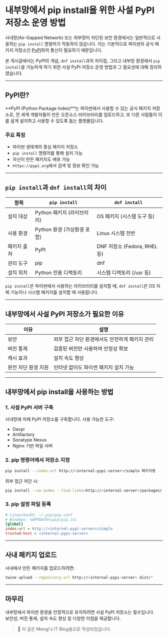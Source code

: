
# 내부망에서 pip install을 위한 사설 PyPI 저장소 운영 방법

사내망(Air-Gapped Network) 또는 외부망이 차단된 보안 환경에서는 일반적으로 사용하는 `pip install` 명령어가 작동하지 않습니다. 이는 기본적으로 파이썬의 공식 패키지 저장소인 [PyPI](https://pypi.org)와의 통신이 필요하기 때문입니다.

본 게시글에서는 PyPI의 개념, `dnf install`과의 차이점, 그리고 내부망 환경에서 `pip install`을 가능하게 하기 위한 사설 PyPI 저장소 운영 방법과 그 필요성에 대해 정리하였습니다.

---

## PyPI란?

**PyPI (Python Package Index)**는 파이썬에서 사용할 수 있는 공식 패키지 저장소로, 전 세계 개발자들이 만든 오픈소스 라이브러리를 업로드하고, 또 다른 사람들이 이를 쉽게 설치하고 사용할 수 있도록 돕는 플랫폼입니다.

### 주요 특징

- 파이썬 생태계의 중심 패키지 저장소
- `pip install` 명령어를 통해 설치 가능
- 자신이 만든 패키지도 배포 가능
- `https://pypi.org`에서 검색 및 정보 확인 가능

---

## `pip install`과 `dnf install`의 차이

| 항목 | `pip install` | `dnf install` |
|------|----------------|----------------|
| 설치 대상 | Python 패키지 (라이브러리) | OS 패키지 (시스템 도구 등) |
| 사용 환경 | Python 환경 (가상환경 포함) | Linux 시스템 전반 |
| 패키지 출처 | PyPI | DNF 저장소 (Fedora, RHEL 등) |
| 관리 도구 | pip | dnf |
| 설치 위치 | Python 전용 디렉토리 | 시스템 디렉토리 (/usr 등) |

`pip install`은 파이썬에서 사용하는 라이브러리를 설치할 때, `dnf install`은 OS 자체 기능이나 시스템 패키지를 설치할 때 사용됩니다.

---

## 내부망에서 사설 PyPI 저장소가 필요한 이유

| 이유 | 설명 |
|------|------|
| 보안 | 외부 접근 차단 환경에서도 안전하게 패키지 관리 |
| 버전 통제 | 검증된 버전만 사용하여 안정성 확보 |
| 캐시 효과 | 설치 속도 향상 |
| 완전 차단 환경 지원 | 인터넷 없이도 파이썬 패키지 설치 가능 |

---

## 내부망에서 pip install을 사용하는 방법

### 1. 사설 PyPI 서버 구축

사내망에 자체 PyPI 저장소를 구축합니다. 사용 가능한 도구:

- Devpi
- Artifactory
- Sonatype Nexus
- Nginx 기반 파일 서버

### 2. pip 명령어에서 저장소 지정

```bash
pip install --index-url http://<internal-pypi-server>/simple 패키지명
```

외부 접근 차단 시:

```bash
pip install --no-index --find-links=http://<internal-server>/packages/ 패키지명
```

### 3. pip 설정 파일 등록

```ini
# Linux/macOS: ~/.pip/pip.conf
# Windows: %APPDATA%\pip\pip.ini
[global]
index-url = http://<internal-pypi-server>/simple
trusted-host = <internal-pypi-server>
```

---

## 사내 패키지 업로드

사내에서 만든 패키지를 업로드하려면:

```bash
twine upload --repository-url http://<internal-pypi-server> dist/*
```

---

## 마무리

내부망에서 파이썬 환경을 안정적으로 유지하려면 사설 PyPI 저장소는 필수입니다.  
보안성, 버전 통제, 설치 속도 향상 등 다양한 이점을 제공합니다.

> 📌 이 글은 Mengi's IT Blog용으로 작성되었습니다.
